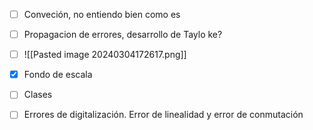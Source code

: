 - [ ] Conveción, no entiendo bien como es
- [ ] Propagacion de errores, desarrollo de Taylo ke?
- [ ] ![[Pasted image 20240304172617.png]]

- [x] Fondo de escala
- [ ] Clases
- [ ] Errores de digitalización. Error de linealidad y error de conmutación
